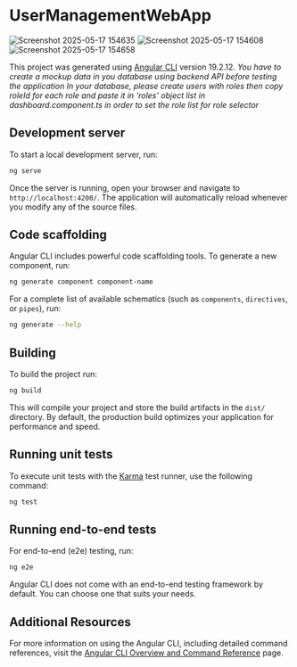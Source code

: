 # UserManagementWebApp
![Screenshot 2025-05-17 154635](https://github.com/user-attachments/assets/7ee5a242-7fa2-4298-8b68-2ddb19062517)
![Screenshot 2025-05-17 154608](https://github.com/user-attachments/assets/e4d558cd-a251-4591-96a1-0d1ffa6847e6)
![Screenshot 2025-05-17 154658](https://github.com/user-attachments/assets/d5e3e9fb-7f20-46e2-bc79-80ac06c6714f)

This project was generated using [Angular CLI](https://github.com/angular/angular-cli) version 19.2.12.
*You have to create a mockup data in you database using backend API before testing the application*
*In your database, please create users with roles then copy roleId for each role and paste it in 'roles' object list in dashboard.component.ts in order to set the role list for role selector*

## Development server

To start a local development server, run:

```bash
ng serve
```

Once the server is running, open your browser and navigate to `http://localhost:4200/`. The application will automatically reload whenever you modify any of the source files.

## Code scaffolding

Angular CLI includes powerful code scaffolding tools. To generate a new component, run:

```bash
ng generate component component-name
```

For a complete list of available schematics (such as `components`, `directives`, or `pipes`), run:

```bash
ng generate --help
```

## Building

To build the project run:

```bash
ng build
```

This will compile your project and store the build artifacts in the `dist/` directory. By default, the production build optimizes your application for performance and speed.

## Running unit tests

To execute unit tests with the [Karma](https://karma-runner.github.io) test runner, use the following command:

```bash
ng test
```

## Running end-to-end tests

For end-to-end (e2e) testing, run:

```bash
ng e2e
```

Angular CLI does not come with an end-to-end testing framework by default. You can choose one that suits your needs.

## Additional Resources

For more information on using the Angular CLI, including detailed command references, visit the [Angular CLI Overview and Command Reference](https://angular.dev/tools/cli) page.
